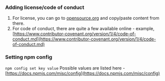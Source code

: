 ### Adding license/code of conduct
1. For license, you can go to [opensource.org](https://opensource.org/licenses/alphabetical) and copy/paste content from there.
2. For code of conduct, there are quite a few available online - example, [https://www.contributor-covenant.org/version/1/4/code-of-conduct.md](https://www.contributor-covenant.org/version/1/4/code-of-conduct.md)

### Setting npm config
``` npm config set key value ```
Possible values are listed here - [https://docs.npmjs.com/misc/config](https://docs.npmjs.com/misc/config)